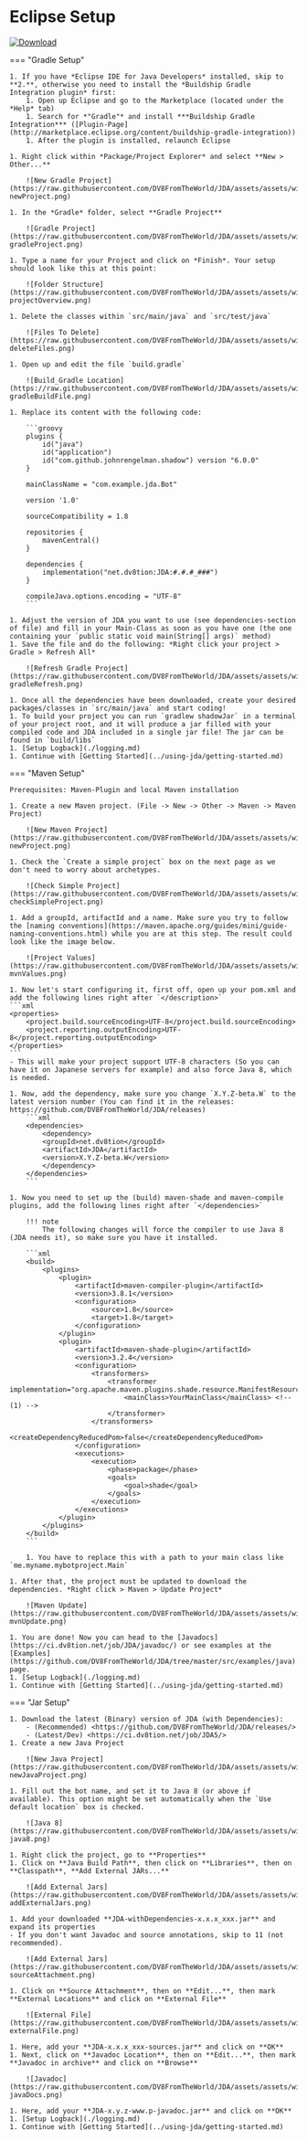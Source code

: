 # Eclipse Setup

[ ![Download](https://img.shields.io/maven-central/v/net.dv8tion/JDA?color=blue) ](https://mvnrepository.com/artifact/net.dv8tion/JDA/latest)




=== "Gradle Setup"

    1. If you have *Eclipse IDE for Java Developers* installed, skip to **2.**, otherwise you need to install the *Buildship Gradle Integration plugin* first:
        1. Open up Eclipse and go to the Marketplace (located under the *Help* tab)
        1. Search for *"Gradle"* and install ***Buildship Gradle Integration*** ([Plugin-Page](http://marketplace.eclipse.org/content/buildship-gradle-integration))
        1. After the plugin is installed, relaunch Eclipse

    1. Right click within *Package/Project Explorer* and select **New > Other...**

        ![New Gradle Project](https://raw.githubusercontent.com/DV8FromTheWorld/JDA/assets/assets/wiki/setup/eclipse/01-newProject.png)

    1. In the *Gradle* folder, select **Gradle Project**

        ![Gradle Project](https://raw.githubusercontent.com/DV8FromTheWorld/JDA/assets/assets/wiki/setup/eclipse/02-gradleProject.png)

    1. Type a name for your Project and click on *Finish*. Your setup should look like this at this point:

        ![Folder Structure](https://raw.githubusercontent.com/DV8FromTheWorld/JDA/assets/assets/wiki/setup/eclipse/03-projectOverview.png)

    1. Delete the classes within `src/main/java` and `src/test/java`

        ![Files To Delete](https://raw.githubusercontent.com/DV8FromTheWorld/JDA/assets/assets/wiki/setup/eclipse/04-deleteFiles.png)

    1. Open up and edit the file `build.gradle`

        ![Build_Gradle Location](https://raw.githubusercontent.com/DV8FromTheWorld/JDA/assets/assets/wiki/setup/eclipse/05-gradleBuildFile.png)

    1. Replace its content with the following code:

        ```groovy
        plugins {
            id("java")
            id("application")
            id("com.github.johnrengelman.shadow") version "6.0.0"
        }

        mainClassName = "com.example.jda.Bot"

        version '1.0'

        sourceCompatibility = 1.8

        repositories {
            mavenCentral()
        }

        dependencies {
            implementation("net.dv8tion:JDA:#.#.#_###")
        }

        compileJava.options.encoding = "UTF-8"
        ```

    1. Adjust the version of JDA you want to use (see dependencies-section of file) and fill in your Main-Class as soon as you have one (the one containing your `public static void main(String[] args)` method)
    1. Save the file and do the following: *Right click your project > Gradle > Refresh All*

        ![Refresh Gradle Project](https://raw.githubusercontent.com/DV8FromTheWorld/JDA/assets/assets/wiki/setup/eclipse/06-gradleRefresh.png)

    1. Once all the dependencies have been downloaded, create your desired packages/classes in `src/main/java` and start coding!
    1. To build your project you can run `gradlew shadowJar` in a terminal of your project root, and it will produce a jar filled with your compiled code and JDA included in a single jar file! The jar can be found in `build/libs`
    1. [Setup Logback](./logging.md)
    1. Continue with [Getting Started](../using-jda/getting-started.md)


=== "Maven Setup"

    Prerequisites: Maven-Plugin and local Maven installation

    1. Create a new Maven project. (File -> New -> Other -> Maven -> Maven Project)

        ![New Maven Project](https://raw.githubusercontent.com/DV8FromTheWorld/JDA/assets/assets/wiki/setup/eclipse/10-newProject.png)

    1. Check the `Create a simple project` box on the next page as we don't need to worry about archetypes.

        ![Check Simple Project](https://raw.githubusercontent.com/DV8FromTheWorld/JDA/assets/assets/wiki/setup/eclipse/11-checkSimpleProject.png)

    1. Add a groupId, artifactId and a name. Make sure you try to follow the [naming conventions](https://maven.apache.org/guides/mini/guide-naming-conventions.html) while you are at this step. The result could look like the image below.

        ![Project Values](https://raw.githubusercontent.com/DV8FromTheWorld/JDA/assets/assets/wiki/setup/eclipse/12-mvnValues.png)

    1. Now let's start configuring it, first off, open up your pom.xml and add the following lines right after `</description>`
    ```xml
    <properties>
        <project.build.sourceEncoding>UTF-8</project.build.sourceEncoding>
        <project.reporting.outputEncoding>UTF-8</project.reporting.outputEncoding>
    </properties>
    ```
    - This will make your project support UTF-8 characters (So you can have it on Japanese servers for example) and also force Java 8, which is needed.

    1. Now, add the dependency, make sure you change `X.Y.Z-beta.W` to the latest version number (You can find it in the releases: https://github.com/DV8FromTheWorld/JDA/releases)
        ```xml
        <dependencies>
            <dependency>
            <groupId>net.dv8tion</groupId>
            <artifactId>JDA</artifactId>
            <version>X.Y.Z-beta.W</version>
            </dependency>
        </dependencies>
        ```

    1. Now you need to set up the (build) maven-shade and maven-compile plugins, add the following lines right after `</dependencies>`
        
        !!! note
            The following changes will force the compiler to use Java 8 (JDA needs it), so make sure you have it installed.

        ```xml
        <build>
            <plugins>
                <plugin>
                    <artifactId>maven-compiler-plugin</artifactId>
                    <version>3.8.1</version>
                    <configuration>
                        <source>1.8</source>
                        <target>1.8</target>
                    </configuration>
                </plugin>
                <plugin>
                    <artifactId>maven-shade-plugin</artifactId>
                    <version>3.2.4</version>
                    <configuration>
                        <transformers>
                            <transformer implementation="org.apache.maven.plugins.shade.resource.ManifestResourceTransformer">
                                <mainClass>YourMainClass</mainClass> <!-- (1) -->
                            </transformer>
                        </transformers>
                        <createDependencyReducedPom>false</createDependencyReducedPom>
                    </configuration>
                    <executions>
                        <execution>
                            <phase>package</phase>
                            <goals>
                                <goal>shade</goal>
                            </goals>
                        </execution>
                    </executions>
                </plugin>
            </plugins>
        </build>
        ```

        1. You have to replace this with a path to your main class like `me.myname.mybotproject.Main`

    1. After that, the project must be updated to download the dependencies. *Right click > Maven > Update Project*

        ![Maven Update](https://raw.githubusercontent.com/DV8FromTheWorld/JDA/assets/assets/wiki/setup/eclipse/13-mvnUpdate.png)  

    1. You are done! Now you can head to the [Javadocs](https://ci.dv8tion.net/job/JDA/javadoc/) or see examples at the [Examples](https://github.com/DV8FromTheWorld/JDA/tree/master/src/examples/java) page.
    1. [Setup Logback](./logging.md)
    1. Continue with [Getting Started](../using-jda/getting-started.md)


=== "Jar Setup"

    1. Download the latest (Binary) version of JDA (with Dependencies):
        - (Recommended) <https://github.com/DV8FromTheWorld/JDA/releases/>
        - (Latest/Dev) <https://ci.dv8tion.net/job/JDA5/>
    1. Create a new Java Project

        ![New Java Project](https://raw.githubusercontent.com/DV8FromTheWorld/JDA/assets/assets/wiki/setup/eclipse/20-newJavaProject.png)

    1. Fill out the bot name, and set it to Java 8 (or above if available). This option might be set automatically when the `Use default location` box is checked.

        ![Java 8](https://raw.githubusercontent.com/DV8FromTheWorld/JDA/assets/assets/wiki/setup/eclipse/21-java8.png)

    1. Right click the project, go to **Properties**
    1. Click on **Java Build Path**, then click on **Libraries**, then on **Classpath**, **Add External JARs...**

        ![Add External Jars](https://raw.githubusercontent.com/DV8FromTheWorld/JDA/assets/assets/wiki/setup/eclipse/22-addExternalJars.png)

    1. Add your downloaded **JDA-withDependencies-x.x.x_xxx.jar** and expand its properties
    - If you don't want Javadoc and source annotations, skip to 11 (not recommended).

        ![Add External Jars](https://raw.githubusercontent.com/DV8FromTheWorld/JDA/assets/assets/wiki/setup/eclipse/23-sourceAttachment.png)

    1. Click on **Source Attachment**, then on **Edit...**, then mark **External Locations** and click on **External File**

        ![External File](https://raw.githubusercontent.com/DV8FromTheWorld/JDA/assets/assets/wiki/setup/eclipse/24-externalFile.png)

    1. Here, add your **JDA-x.x.x_xxx-sources.jar** and click on **OK**
    1. Next, click on **Javadoc Location**, then on **Edit...**, then mark **Javadoc in archive** and click on **Browse**

        ![Javadoc](https://raw.githubusercontent.com/DV8FromTheWorld/JDA/assets/assets/wiki/setup/eclipse/25-javaDocs.png)

    1. Here, add your **JDA-x.y.z-www.p-javadoc.jar** and click on **OK**
    1. [Setup Logback](./logging.md)
    1. Continue with [Getting Started](../using-jda/getting-started.md)
